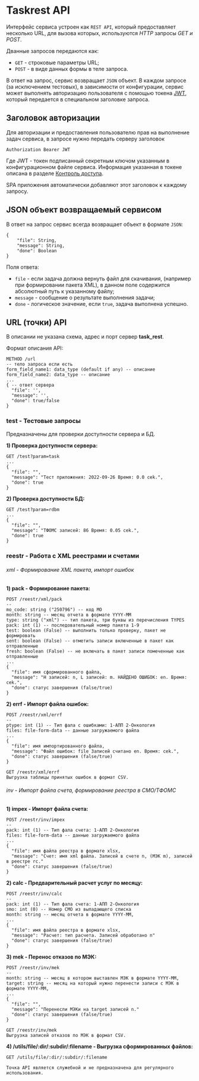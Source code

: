 # Taskrest API

Интерфейс сервиса устроен как `REST API`, который предоставляет несколько URL,
для вызова которых, используются _HTTP_ запросы _GET и POST_.

Дванные запросов передаются как:

- `GET` - строковые параметры URL;
- `POST` - в виде данных формы в теле запроса.

В ответ на запрос, сервис возвращает `JSON` объект. В каждом запросе (за исключением
тестовых), в зависимости от конфигурации, сервис может выполнять авторизацию
пользователя с помощью токена [JWT](./jwt_auth.md), который передается в специальном
заголовке запроса.

## Заголовок авторизации

Для авторизации и предоставления пользователю прав на выполнение задач сервиса,
в запросе нужно передать серверу заголовок

    Authorization Bearer JWT

Где JWT - токен подписанный секретным ключом указанным в конфигурационном
файле сервиса. Информация указанная в токене описана в разделе [Контроль доступа](./access.md).

SPA приложения автоматически добавляют этот заголовок к каждому запросу.

## JSON объект возвращаемый сервисом

В ответ на запрос сервис всегда возвращает объект в формате `JSON`:

    {
        "file": String,
        "message": String,
        "done": Boolean
    }

Поля ответа:

- `file` - если задача должна вернуть файл для скачивания, (например при формировании
пакета XML), в данном поле содержится абсолютный путь к указанному файлу;
- `message` - сообщение о результате выполнения задачи;
- `done` - логическое значение, если `true`, задача выполнена успешно.

## URL (точки) API

В описании не указана схема, адрес и порт сервер **task_rest**.

Формат описания API:

    METHOD /url
    -- тело запроса если есть
    form_field_name1: data_type (default if any) -- описание
    form_field_name2: data_type -- описание
    ...
    { -- ответ сервера
      "file": '',
      "message": '',
      "done": true/false
    }

### test - Тестовые запросы

Предназначены для проверки доступности сервера и БД.

**1) Проверка доступности сервера:**

    GET /test?param=task
    ...
    {
      "file": "",
      "message": "Тест приложения: 2022-09-26 Время: 0.0 cek.",
      "done": true
    }

**2) Проверка доступности БД:**

    GET /test?param=rdbm
    ...
    {
      "file": "",
      "message": "ТФОМС записей: 86 Время: 0.05 cek.",
      "done": true
    }

### reestr - Работа с XML реестрами и счетами

<h6>xml - Формирование XML пакета, импорт ошибок</h6>

**1) pack - Формирование пакета:**

    POST /reestr/xml/pack
    --
    mo_code: string ("250796") -- код МО
    month: string -- месяц отчета в формате YYYY-MM
    type: string ("xml") -- тип пакета, три буквы из перечисления TYPES
    pack: int (1) -- последовательный номер пакета 1-9
    test: boolean (False) -- выполнить только проверку, пакет не формировать
    sent: boolean (False) -- отметить записи включенные в пакет как отправленные
    fresh: boolean (False) -- не включать в пакет записи помеченные как отправленные
    ...
    {
      "file": имя сформированного файла,
      "message": "H записей: n, L записей: m. НАЙДЕНО ОШИБОК: en. Время: cek.",
      "done": статус завершения (false/true)
    }

**2) errf - Импорт файла ошибок:**

    POST /reestr/xml/errf
    --
    ptype: int (1) -- Тип фала с ошибками: 1-АПП 2-Онкология
    files: file-form-data -- данные загружаемого файла
    ...
    {
      "file": имя импортированного файла,
      "message": "Файл ошибок: file Записей считано en. Время: cek.",
      "done": статус завершения (false/true)
    }

    GET /reestr/xml/errf
    Выгрузка таблицы принятых ошибок в формат CSV.

<h6>inv - Импорт файла счета, формирование реестра в СМО/ТФОМС</h6>

**1) impex - Импорт файла счета:**

    POST /reestr/inv/impex
    --
    pack: int (1) -- Тип фала счета: 1-АПП 2-Онкология
    files: file-form-data -- данные загружаемого файла
    ...
    {
      "file": имя файла реестра в формате xlsx,
      "message": "Счет: имя xml файла. Записей в счете n, (МЭК m), записей в реестре rc."
      "done": статус завершения (false/true)
    }

**2) calc - Предварительный расчет услуг по месяцу:**

    POST /reestr/inv/calc
    --
    pack: int (1) -- Тип фала счета: 1-АПП 2-Онкология
    smo: int (0) -- Номер СМО из выпадающего списка
    month: string -- месяц отчета в формате YYYY-MM,
    ...
    {
      "file": имя файла реестра в формате xlsx,
      "message": "Расчет: тип расчета. Записей обработано n"
      "done": статус завершения (false/true)
    }

**3) mek - Перенос отказов по МЭК:**

    POST /reestr/inv/mek
    --
    month: string -- месяц в котором выставлен МЭК в формате YYYY-MM,
    target: string -- месяц на который нужно перенести записи с МЭК в формате YYYY-MM,
    ...
    {
      "file": "",
      "message": "Перенесли МЭКи на target записей n."
      "done": статус завершения (false/true)
    }

    GET /reestr/inv/mek
    Выгрузка записей отказов по МЭК в формат CSV.

**4) /utils/file/:dir/:subdir/:filename - Выгрузка сформированных файлов:**

    GET /utils/file/:dir/:subdir/:filename

    Точка API является служебной и не предназначена для регулярного использования.
